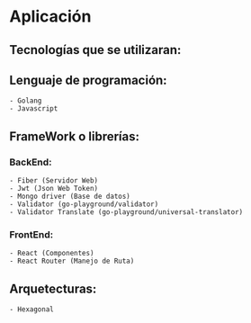 # Aplicación

## Tecnologías que se utilizaran:

## Lenguaje de programación:

    - Golang
    - Javascript

## FrameWork o librerías:

### BackEnd:

    - Fiber (Servidor Web)
    - Jwt (Json Web Token)
    - Mongo driver (Base de datos)
    - Validator (go-playground/validator)
    - Validator Translate (go-playground/universal-translator)
  
### FrontEnd:

    - React (Componentes)
    - React Router (Manejo de Ruta)

## Arquetecturas:
    - Hexagonal